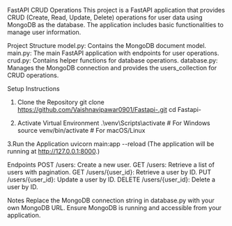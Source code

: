 FastAPI CRUD Operations
This project is a FastAPI application that provides CRUD (Create, Read, Update, Delete) operations for user data using MongoDB as the database. The application includes basic functionalities to manage user information.

Project Structure
model.py: Contains the MongoDB document model.
main.py: The main FastAPI application with endpoints for user operations.
crud.py: Contains helper functions for database operations.
database.py: Manages the MongoDB connection and provides the users_collection for CRUD operations.

Setup Instructions
 1. Clone the Repository
 git clone https://github.com/Vaishnavipawar0901/Fastapi-.git
 cd Fastapi-

 2. Activate Virtual Environment
.\venv\Scripts\activate  # For Windows
 source venv/bin/activate  # For macOS/Linux

 3.Run the Application
 uvicorn main:app --reload
 (The application will be running at http://127.0.0.1:8000.)


Endpoints
POST /users: Create a new user.
GET /users: Retrieve a list of users with pagination.
GET /users/{user_id}: Retrieve a user by ID.
PUT /users/{user_id}: Update a user by ID.
DELETE /users/{user_id}: Delete a user by ID.


Notes
Replace the MongoDB connection string in database.py with your own MongoDB URL.
Ensure MongoDB is running and accessible from your application.
